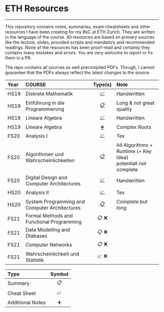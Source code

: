# ETH Resources
---

This repository contains notes, summaries, exam cheatsheets and other resources I have been creating for my BsC at ETH Zurich. They are written in the language of the course. All resources are based on primary sources like the lecture, slides, provided scripts and mandatory and recommended readings. None of the resources has been proof-read and certainly they contains many mistakes and errors. You are very welcome to report or fix them in a PR.

The repo contains all sources as well precompiled PDFs. Though, I cannot guarantee that the PDFs always reflect the latest changes to the source

| **Year** | **COURSE**                                    | **Type(s)**           | **Note**                                                           |
| :---     | :---                                          | :---:                 | :---                                                               |
| HS19     | Diskrete Mathematik                           | [📈](./19-2_DM-CS)    | Handwritten                                                        |
| HS19     | Einführung in die Programmierung              | [📋](./19-2_EProg-S)  | Long & not great quality                                           |
| HS19     | Lineare Algebra                               | [📈](./19-2_LA-CS)    | Handwritten                                                        |
| HS19     | Lineare Algebra                               | [➕](./19-2_LA-A)     | Complex Roots                                                      |
| FS20     | Analysis I                                    | [📈](./20-1_ANAI-CS)  | Tex                                                                |
| FS20     | Algorithmen und Wahrscheinlichkeiten          | [📋](./20-1_AW-A)     | All Algorithms + Runtime (+ Key Idea) <br> potentiall not complete |
| FS20     | Digital Design and Computer Architectures     | [📈](./20-1_DD-CS)    | Handwritten                                                        |
| HS20     | Analysis II                                   | [📈](./20-2_ANAII-CS) | Tex                                                                |
| HS20     | System Programming and Computer Architectures | [📋](./20-2_SPCA-S)   | Complete but long                                                  |
| FS21     | Formal Methods and Functional Programming     | 📋 ❌                 |                                                                    |
| FS21     | Data Modelling and Dtabases                   | 📋 ❌                 |                                                                    |
| FS21     | Computer Networks                             | 📋 ❌                 |                                                                    |
| FS21     | Wahrscheinlichkeit und Statistik              | 📈 ❌                 |                                                                    |


| **Type**         | **Symbol** |
| :---             | :---:      |
| Summary          | 📋         |
| Cheat Sheet      | 📈         |
| Additional Notes | ➕         |
